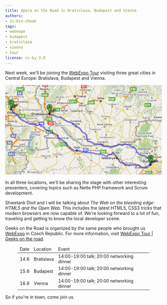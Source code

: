 ```yaml
---
title: Opera on the Road in Bratislava, Budapest and Vienna
authors:
- zi-bin-cheah
tags:
- webexpo
- budapest
- bratislava
- vienna
- tour
license: cc-by-3.0
---
```


<p>
Next week, we&#39;ll be joining the <a href="http://webexpotour.net/">WebExpo Tour</a> visiting three great cities in Central Europe: Bratislava, Budapest and Vienna.
</p>
<p>
<a href="http://maps.google.com/maps?f=d&amp;source=s_d&amp;saddr=Bratislava,+Slovakia&amp;daddr=Budapest,+Hungary+to:Vienna,+Austria&amp;hl=en&amp;geocode=&amp;mra=ls&amp;sll=37.0625,-95.677068&amp;sspn=33.764224,73.828125&amp;ie=UTF8&amp;z=8">
<img src="/blog/opera-on-the-road-in-bratislava-budapest-vienna/webexpo_tour.png" alt="WebExpo Tour map" />
</a>
</p>
<p>
In all three locations,  we&#39;ll be sharing the stage with other interesting presenters, covering topics such as Nette PHP framework and Scrum development.
</p>
<p>
Shwetank Dixit and I will be talking about <em>The Web on the bleeding edge: HTML5 and the Open Web.</em> This includes the latest HTML5, CSS3 tricks that modern browsers are now capable of. We&#39;re looking forward to a lot of fun, traveling and getting to know the local developer scene.
</p>
<p>
Geeks on the Road is organized by the same people who brought us <a href="http://webexpo.net/">WebExpo</a> in Czech Republic. For more information, visit <a href="http://webexpotour.net/">WebExpo Tour | Geeks on the road</a>.
</p>

<figure block="figure">
<table>
<thead>
<tr>
<td>Date</td>
<td>Location</td>
<td>Event</td>
</tr>
</thead>
<tbody>
<tr>
<td>
14.6
</td>
<td>
Bratislava
</td>
<td>
14:00-19:00 talk; 20:00 networking dinner
</td>
</tr>
<tr>
<td>
15.6
</td>
<td>
Budapest
</td>
<td>
14:00-19:00 talk; 20:00 networking dinner
</td>
</tr>
<tr>
<td>
16.6
</td>
<td>
Vienna
</td>
<td>
14:00-19:00 talk; 20:00 networking dinner
</td>
</tr>
</tbody>
</table>
</figure>

<p>
So if you&#39;re in town, come join us.
</p>
